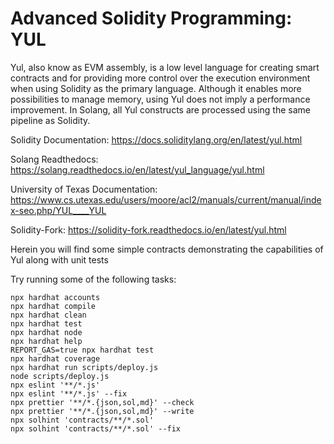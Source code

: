# Advanced Solidity Programming: YUL

Yul, also know as EVM assembly, is a low level language for creating smart contracts and for providing more control over the execution environment when using Solidity as the primary language. Although it enables more possibilities to manage memory, using Yul does not imply a performance improvement. In Solang, all Yul constructs are processed using the same pipeline as Solidity.

Solidity Documentation: https://docs.soliditylang.org/en/latest/yul.html

Solang Readthedocs: https://solang.readthedocs.io/en/latest/yul_language/yul.html

University of Texas Documentation: https://www.cs.utexas.edu/users/moore/acl2/manuals/current/manual/index-seo.php/YUL____YUL

Solidity-Fork: https://solidity-fork.readthedocs.io/en/latest/yul.html


Herein you will find some simple contracts demonstrating the capabilities of Yul along with unit tests

Try running some of the following tasks:

```shell
npx hardhat accounts
npx hardhat compile
npx hardhat clean
npx hardhat test
npx hardhat node
npx hardhat help
REPORT_GAS=true npx hardhat test
npx hardhat coverage
npx hardhat run scripts/deploy.js
node scripts/deploy.js
npx eslint '**/*.js'
npx eslint '**/*.js' --fix
npx prettier '**/*.{json,sol,md}' --check
npx prettier '**/*.{json,sol,md}' --write
npx solhint 'contracts/**/*.sol'
npx solhint 'contracts/**/*.sol' --fix
```
